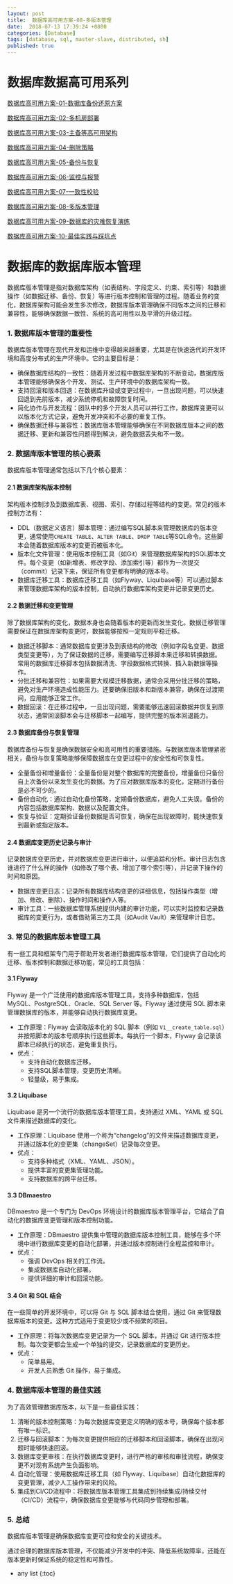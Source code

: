 ```yaml
---
layout: post
title:  数据库高可用方案-08-多版本管理
date:  2018-07-13 17:39:24 +0800
categories: [Database]
tags: [database, sql, master-slave, distributed, sh]
published: true
---
```



# 数据库数据高可用系列

[数据库高可用方案-01-数据库备份还原方案](https://houbb.github.io/2018/07/13/database-recover)

[数据库高可用方案-02-多机房部署](https://houbb.github.io/2018/07/13/database-recover-02-multi-place)

[数据库高可用方案-03-主备等高可用架构](https://houbb.github.io/2018/07/13/database-recover-03-master-slave)

[数据库高可用方案-04-删除策略](https://houbb.github.io/2018/07/13/database-recover-04-delete-strategy)

[数据库高可用方案-05-备份与恢复](https://houbb.github.io/2018/07/13/database-recover-05-recover)

[数据库高可用方案-06-监控与报警](https://houbb.github.io/2018/07/13/database-recover-06-monitor-and-alarm)

[数据库高可用方案-07-一致性校验](https://houbb.github.io/2018/07/13/database-recover-07-checksum)

[数据库高可用方案-08-多版本管理](https://houbb.github.io/2018/07/13/database-recover-08-version-manager)

[数据库高可用方案-09-数据库的灾难恢复演练](https://houbb.github.io/2018/07/13/database-recover-09-problem-recover-test)

[数据库高可用方案-10-最佳实践与踩坑点](https://houbb.github.io/2018/07/13/database-recover-10-best-practice)

# 数据库的数据库版本管理

数据库版本管理是指对数据库架构（如表结构、字段定义、约束、索引等）和数据操作（如数据迁移、备份、恢复）等进行版本控制和管理的过程。随着业务的变化，数据库架构可能会发生多次修改，数据库版本管理确保不同版本之间的迁移和兼容性，能够确保数据一致性、系统的高可用性以及平滑的升级过程。

### 1. 数据库版本管理的重要性

数据库版本管理在现代开发和运维中变得越来越重要，尤其是在快速迭代的开发环境和高度分布式的生产环境中。它的主要目标是：

- 确保数据库结构的一致性：随着开发过程中数据库架构的不断变动，数据库版本管理能够确保各个开发、测试、生产环境中的数据库架构一致。
- 支持回滚和版本回退：在数据库升级或变更过程中，一旦出现问题，可以快速回退到先前版本，减少系统停机和故障恢复时间。
- 简化协作与开发流程：团队中的多个开发人员可以并行工作，数据库变更可以以版本化方式记录，避免开发冲突和不必要的重复工作。
- 确保数据迁移与兼容性：数据库版本管理能够确保在不同数据库版本之间的数据迁移、更新和兼容性问题得到解决，避免数据丢失和不一致。

### 2. 数据库版本管理的核心要素

数据库版本管理通常包括以下几个核心要素：

#### 2.1 数据库架构版本控制
架构版本控制涉及到数据库表、视图、索引、存储过程等结构的变更。常见的版本控制方法有：

- DDL（数据定义语言）脚本管理：通过编写SQL脚本来管理数据库的版本变更，通常使用`CREATE TABLE`、`ALTER TABLE`、`DROP TABLE`等SQL命令。这些脚本会随着数据库版本的变更而被版本化。
- 版本化文件管理：使用版本控制工具（如Git）来管理数据库架构的SQL脚本文件。每个变更（如新增表、修改字段、添加索引等）都作为一次提交（commit）记录下来，保证所有变更都有明确的版本号。
- 数据库迁移工具：数据库迁移工具（如Flyway、Liquibase等）可以通过脚本来管理数据库架构的版本控制，自动执行数据库架构变更并记录变更历史。

#### 2.2 数据迁移和变更管理
除了数据库架构的变化，数据本身也会随着版本的更新而发生变化。数据迁移管理需要保证在数据库架构变更时，数据能够按照一定规则平稳迁移。

- 数据迁移脚本：通常数据库变更涉及到表结构的修改（例如字段名变更、数据类型变更等），为了保证数据的迁移，需要编写迁移脚本来迁移和转换数据。常用的数据库迁移脚本包括数据清洗、字段数据格式转换、插入新数据等操作。
- 分批迁移和兼容性：如果需要大规模迁移数据，通常会采用分批迁移的策略，避免对生产环境造成性能压力。还要确保旧版本和新版本兼容，确保在过渡期间，应用能够正常工作。
- 数据回滚：在迁移过程中，一旦出现问题，需要能够迅速回滚数据并恢复到原状态，通常回滚脚本会与迁移脚本一起编写，提供完整的版本回退能力。

#### 2.3 数据库备份与恢复管理
数据库备份与恢复是确保数据安全和高可用性的重要措施。与数据库版本管理紧密相关，备份与恢复策略能够保障数据库在变更过程中的安全性和可恢复性。

- 全量备份和增量备份：全量备份是对整个数据库的完整备份，增量备份只备份自上次备份以来发生变化的数据。为了应对数据库版本的变化，定期进行备份是必不可少的。
- 备份自动化：通过自动化备份策略，定期备份数据库，避免人工失误。备份的内容包括数据库架构、数据以及配置文件。
- 恢复与验证：定期验证备份数据是否可恢复，确保在出现故障时，能快速恢复到最新或指定版本。

#### 2.4 数据库变更历史记录与审计
记录数据库变更历史，并对数据库变更进行审计，以便追踪和分析。审计日志包含谁进行了什么样的操作（如修改了哪个表、增加了哪个索引等），并记录下操作的时间和原因。

- 数据库变更日志：记录所有数据库结构变更的详细信息，包括操作类型（增加、修改、删除）、操作时间和操作人等。
- 审计工具：一些数据库管理系统提供内建的审计功能，可以实时监控和记录数据库的变更行为，或者借助第三方工具（如Audit Vault）来管理审计日志。

### 3. 常见的数据库版本管理工具

有一些工具和框架专门用于帮助开发者进行数据库版本管理，它们提供了自动化的迁移、版本控制和数据迁移功能，常见的工具包括：

#### 3.1 Flyway
Flyway 是一个广泛使用的数据库版本管理工具，支持多种数据库，包括 MySQL、PostgreSQL、Oracle、SQL Server 等。Flyway 通过使用 SQL 脚本来管理数据库的版本，并能够自动执行数据库变更。

- 工作原理：Flyway 会读取版本化的 SQL 脚本（例如 `V1__create_table.sql`）并按照脚本的版本号顺序执行这些脚本。每执行一个脚本，Flyway 会记录该脚本已经执行的状态，避免重复执行。
- 优点：
  - 支持自动化数据库迁移。
  - 支持SQL脚本管理，变更历史清晰。
  - 轻量级，易于集成。

#### 3.2 Liquibase
Liquibase 是另一个流行的数据库版本管理工具，支持通过 XML、YAML 或 SQL 文件来描述数据库的变化。

- 工作原理：Liquibase 使用一个称为“changelog”的文件来描述数据库变更，并通过版本化的变更集（changeSet）记录每次变更。
- 优点：
  - 支持多种格式（XML、YAML、JSON）。
  - 提供丰富的变更集管理功能。
  - 支持数据库的跨平台迁移。

#### 3.3 DBmaestro
DBmaestro 是一个专门为 DevOps 环境设计的数据库版本管理平台，它结合了自动化的数据库变更管理和版本控制功能。

- 工作原理：DBmaestro 提供集中管理的数据库版本控制工具，能够在多个环境中进行数据库变更的自动化部署，并通过版本控制进行全程监控和审计。
- 优点：
  - 强调 DevOps 相关的工作流。
  - 集成数据库自动化部署。
  - 提供详细的审计和回滚功能。

#### 3.4 Git 和 SQL 结合
在一些简单的开发环境中，可以将 Git 与 SQL 脚本结合使用，通过 Git 来管理数据库版本的变更。这种方式适用于变更较少或不频繁的项目。

- 工作原理：将每次数据库变更记录为一个 SQL 脚本，并通过 Git 进行版本控制。每次变更都会生成一个单独的提交，记录数据库的变更历史。
- 优点：
  - 简单易用。
  - 开发人员熟悉 Git 操作，易于集成。

### 4. 数据库版本管理的最佳实践

为了高效管理数据库版本，以下是一些最佳实践：

1. 清晰的版本控制策略：为每次数据库变更定义明确的版本号，确保每个版本都有唯一标识。
2. 迁移与回滚脚本：为每次变更提供相应的迁移脚本和回滚脚本，确保在出现问题时能够快速回滚。
3. 数据库变更审核：在执行数据库变更时，进行严格的审核和审批流程，确保变更不对现有系统产生负面影响。
4. 自动化管理：使用数据库迁移工具（如 Flyway、Liquibase）自动化数据库的变更管理，减少人工操作带来的风险。
5. 集成到CI/CD流程中：将数据库版本管理工具集成到持续集成/持续交付（CI/CD）流程中，确保数据库变更能够与代码同步管理和部署。

### 5. 总结

数据库版本管理是确保数据库变更可控和安全的关键技术。

通过合理的数据库版本管理，不仅能减少开发中的冲突、降低系统故障率，还能在版本更新时保证系统的稳定性和可靠性。

* any list
{:toc}